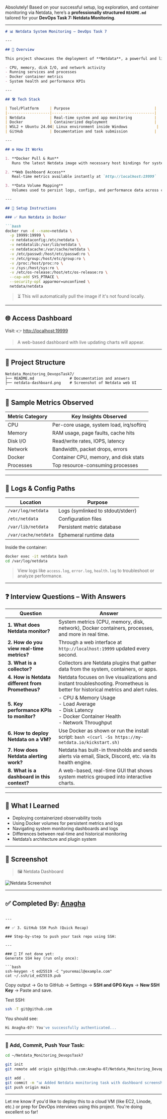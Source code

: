 Absolutely! Based on your successful setup, log exploration, and container monitoring via Netdata, here’s a **professionally structured `README.md`** tailored for your **DevOps Task 7: Netdata Monitoring**.

---

````markdown
# 📊 Netdata System Monitoring – DevOps Task 7

---

## 📌 Overview

This project showcases the deployment of **Netdata**, a powerful and lightweight real-time monitoring tool, using **Docker** inside a **WSL2 Ubuntu environment**. With a live dashboard running at `http://localhost:19999`, Netdata gives full visibility into system and container performance metrics like:

- CPU, memory, disk I/O, and network activity
- Running services and processes
- Docker container metrics
- System health and performance KPIs

---

## 🛠️ Tech Stack

| Tool/Platform     | Purpose                                      |
|-------------------|----------------------------------------------|
| Netdata           | Real-time system and app monitoring          |
| Docker            | Containerized deployment                     |
| WSL2 + Ubuntu 24.04| Linux environment inside Windows             |
| GitHub            | Documentation and task submission            |

---

## ⚙️ How It Works

1. **Docker Pull & Run**  
   Runs the latest Netdata image with necessary host bindings for system-level metrics.

2. **Web Dashboard Access**  
   Real-time metrics available instantly at `http://localhost:19999`

3. **Data Volume Mapping**  
   Volumes used to persist logs, configs, and performance data across container restarts.

---

## 🧰 Setup Instructions

### ✅ Run Netdata in Docker

```bash
docker run -d --name=netdata \
  -p 19999:19999 \
  -v netdataconfig:/etc/netdata \
  -v netdatalib:/var/lib/netdata \
  -v netdatacache:/var/cache/netdata \
  -v /etc/passwd:/host/etc/passwd:ro \
  -v /etc/group:/host/etc/group:ro \
  -v /proc:/host/proc:ro \
  -v /sys:/host/sys:ro \
  -v /etc/os-release:/host/etc/os-release:ro \
  --cap-add SYS_PTRACE \
  --security-opt apparmor=unconfined \
  netdata/netdata
````

> ⏳ This will automatically pull the image if it's not found locally.

---

## 🌐 Access Dashboard

Visit:
👉 [http://localhost:19999](http://localhost:19999)

> A web-based dashboard with live updating charts will appear.

---

## 📁 Project Structure

```
Netdata_Monitoring_DevopsTask7/
├── README.md                # Documentation and answers
├── netdata-dashboard.png    # Screenshot of Netdata web UI
```

---

## 🧪 Sample Metrics Observed

| Metric Category | Key Insights Observed                    |
| --------------- | ---------------------------------------- |
| CPU             | Per-core usage, system load, irq/softirq |
| Memory          | RAM usage, page faults, cache hits       |
| Disk I/O        | Read/write rates, IOPS, latency          |
| Network         | Bandwidth, packet drops, errors          |
| Docker          | Container CPU, memory, and disk stats    |
| Processes       | Top resource-consuming processes         |

---

## 📂 Logs & Config Paths

| Location             | Purpose                           |
| -------------------- | --------------------------------- |
| `/var/log/netdata`   | Logs (symlinked to stdout/stderr) |
| `/etc/netdata`       | Configuration files               |
| `/var/lib/netdata`   | Persistent metric database        |
| `/var/cache/netdata` | Ephemeral runtime data            |

Inside the container:

```bash
docker exec -it netdata bash
cd /var/log/netdata
```

> View logs like `access.log`, `error.log`, `health.log` to troubleshoot or analyze performance.

---

## ❓ Interview Questions – With Answers

| Question                                         | Answer                                                                                                                           |
| ------------------------------------------------ | -------------------------------------------------------------------------------------------------------------------------------- |
| **1. What does Netdata monitor?**                | System metrics (CPU, memory, disk, network), Docker containers, processes, and more in real time.                                |
| **2. How do you view real-time metrics?**        | Through a web interface at `http://localhost:19999` updated every second.                                                        |
| **3. What is a collector?**                      | Collectors are Netdata plugins that gather data from the system, containers, or apps.                                            |
| **4. How is Netdata different from Prometheus?** | Netdata focuses on live visualizations and instant troubleshooting. Prometheus is better for historical metrics and alert rules. |
| **5. Key performance KPIs to monitor?**          | - CPU & Memory Usage<br> - Load Average<br> - Disk Latency<br> - Docker Container Health<br> - Network Throughput                |
| **6. How to deploy Netdata on a VM?**            | Use Docker as shown or run the install script: `bash <(curl -Ss https://my-netdata.io/kickstart.sh)`                             |
| **7. How does Netdata alerting work?**           | Netdata has built-in thresholds and sends alerts via email, Slack, Discord, etc. via its health engine.                          |
| **8. What is a dashboard in this context?**      | A web-based, real-time GUI that shows system metrics grouped into interactive charts.                                            |

---

## 🧠 What I Learned

* Deploying containerized observability tools
* Using Docker volumes for persistent metrics and logs
* Navigating system monitoring dashboards and logs
* Differences between real-time and historical monitoring
* Netdata’s architecture and plugin system

---

## 📸 Screenshot

> 🖼️ Netdata Dashboard

![Netdata Screenshot](./netdata-dashboard.png)

---

## ✅ Completed By: [Anagha](https://github.com/Anagha-07)

````

---

## ✅ 3. GitHub SSH Push (Quick Recap)

### Step-by-step to push your task repo using SSH:

---

### 🔐 If not done yet:
Generate SSH key (run only once):

```bash
ssh-keygen -t ed25519 -C "youremail@example.com"
cat ~/.ssh/id_ed25519.pub
````

Copy output → Go to GitHub → Settings → **SSH and GPG Keys** → **New SSH Key** → Paste and save.

Test SSH:

```bash
ssh -T git@github.com
```

You should see:

```bash
Hi Anagha-07! You've successfully authenticated...
```

---

### 🔁 Add, Commit, Push Your Task:

```bash
cd ~/Netdata_Monitoring_DevopsTask7

git init
git remote add origin git@github.com:Anagha-07/Netdata_Monitoring_DevopsTask7.git

git add .
git commit -m "📊 Added Netdata monitoring task with dashboard screenshot and README"
git push origin main
```

---

Let me know if you'd like to deploy this to a cloud VM (like EC2, Linode, etc.) or prep for DevOps interviews using this project. You're doing excellent so far!

